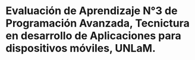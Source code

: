 # Evaluación de Aprendizaje N°3 de Programación Avanzada, Tecnictura en desarrollo de Aplicaciones para dispositivos móviles, UNLaM.
